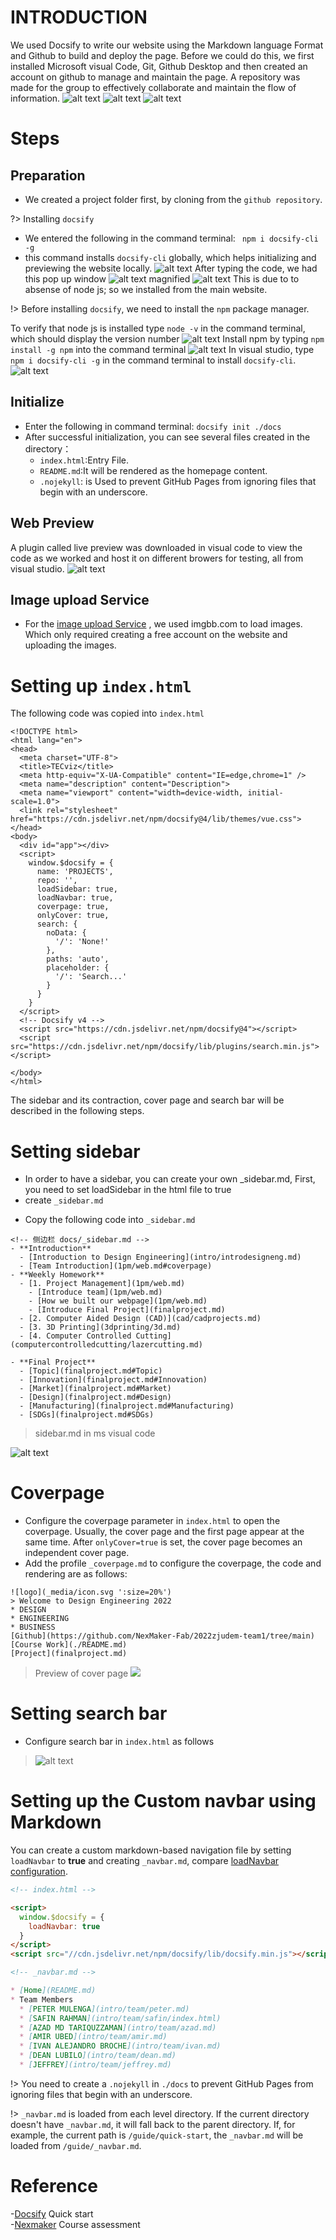 # INTRODUCTION
We used Docsify to write our website using the Markdown language Format and Github to build and deploy the page. Before we could do this, we first installed Microsoft visual Code, Git, Github Desktop and then created an account on github to manage and maintain the page. A repository was made for the group to effectively collaborate and maintain the flow of information.
![alt text](https://i.ibb.co/wRbHbSM/Image-1.png)
![alt text](https://i.ibb.co/bWd0msG/Image-2.png)
![alt text](https://i.ibb.co/n31jsp3/Image-3.png)

# Steps
## Preparation
- We created a project folder first, by cloning from the `github repository`.  

?> Installing `docsify`
+ We entered the following in the command terminal: ``` npm i docsify-cli -g```
+ this command installs `docsify-cli` globally, which helps initializing and previewing the website locally.
![alt text](https://i.ibb.co/qpZFw25/Image-4.png)
After typing the code, we had this pop up window
![alt text](https://i.ibb.co/khCBp9s/image-5.png)
magnified
![alt text](https://i.ibb.co/JFHK4sY/image-6.png)
This is due to to absense of node js; so we installed from the main website. 

!> Before installing `docsify`, we need to install the 
`npm` package manager.

To verify that node js is installed type `node -v` in the command terminal, which should display the version number
![alt text](https://i.ibb.co/SsmCT7P/image-7.png)
Install npm by typing `npm install -g npm` into the command terminal
![alt text](https://i.ibb.co/MByWnkT/image-8.png)
In visual studio, type `npm i docsify-cli -g` in the command terminal to install `docsify-cli`.
![alt text](https://i.ibb.co/HPGj2Y4/image-9.png)

 ## Initialize
- Enter the following in command terminal: ```docsify init ./docs```  
- After successful initialization, you can see several files created in the directory：  
  * `index.html`:Entry File.  
  * `README.md`:It will be rendered as the homepage content.  
  * `.nojekyll`: is Used to prevent GitHub Pages from ignoring files that begin with an underscore.

## Web Preview
A plugin called live preview was downloaded in visual code to view the code as we worked and host it on different browers for testing, all from visual studio.
![alt text](https://i.ibb.co/MSZWcC5/image-10.png)

## Image upload Service
- For the [image upload Service](https://petyr.imgbb.com/)
, we used imgbb.com to load images.
Which only required creating a free account on the website and uploading the images.

# Setting up `index.html`
The following code was copied into `index.html`
```
<!DOCTYPE html>
<html lang="en">
<head>
  <meta charset="UTF-8">
  <title>TECviz</title>
  <meta http-equiv="X-UA-Compatible" content="IE=edge,chrome=1" />
  <meta name="description" content="Description">
  <meta name="viewport" content="width=device-width, initial-scale=1.0">
  <link rel="stylesheet" href="https://cdn.jsdelivr.net/npm/docsify@4/lib/themes/vue.css">
</head>
<body>
  <div id="app"></div>
  <script>
    window.$docsify = {
      name: 'PROJECTS',
      repo: '',
      loadSidebar: true,
      loadNavbar: true,
      coverpage: true,
      onlyCover: true,
      search: {
        noData: {
          '/': 'None!'
        },
        paths: 'auto',
        placeholder: {
          '/': 'Search...'
        }
      }
    }
  </script>
  <!-- Docsify v4 -->
  <script src="https://cdn.jsdelivr.net/npm/docsify@4"></script>
  <script src="https://cdn.jsdelivr.net/npm/docsify/lib/plugins/search.min.js"></script>

</body>
</html>

```
The sidebar and its contraction, cover page and search bar will be described in the following steps.

# Setting sidebar
+ In order to have a sidebar, you can create your own _sidebar.md, First, you need to set loadSidebar in the html file to true
+ create `_sidebar.md` 
- Copy the following code into `_sidebar.md` 

```
<!-- 侧边栏 docs/_sidebar.md -->
- **Introduction**
  - [Introduction to Design Engineering](intro/introdesigneng.md)
  - [Team Introduction](1pm/web.md#coverpage)
- **Weekly Homework**
  - [1. Project Management](1pm/web.md)
    - [Introduce team](1pm/web.md)
    - [How we built our webpage](1pm/web.md)
    - [Introduce Final Project](finalproject.md)
  - [2. Computer Aided Design (CAD)](cad/cadprojects.md)
  - [3. 3D Printing](3dprinting/3d.md)
  - [4. Computer Controlled Cutting](computercontrolledcutting/lazercutting.md)

- **Final Project**
  - [Topic](finalproject.md#Topic)
  - [Innovation](finalproject.md#Innovation)
  - [Market](finalproject.md#Market)
  - [Design](finalproject.md#Design)
  - [Manufacturing](finalproject.md#Manufacturing)
  - [SDGs](finalproject.md#SDGs)

```  
> sidebar.md in ms visual code

![alt text](https://i.ibb.co/J3pm6P9/image-11.png)

# Coverpage
- Configure the coverpage parameter in `index.html` to open the coverpage. Usually, the cover page and the first page appear at the same time. After `onlyCover=true` is set, the cover page becomes an independent cover page.  
- Add the profile `_coverpage.md` to configure the coverpage, the code and rendering are as follows:  

```
![logo](_media/icon.svg ':size=20%')  
> Welcome to Design Engineering 2022 
* DESIGN
* ENGINEERING
* BUSINESS
[Github](https://github.com/NexMaker-Fab/2022zjudem-team1/tree/main)
[Course Work](./README.md)
[Project](finalproject.md)

```
> Preview of cover page
>![](https://i.ibb.co/pxth2nP/image-12.png)

# Setting search bar
- Configure search bar in `index.html` as follows  
>![alt text](https://i.ibb.co/xY6Mpbs/image-13.png)

# Setting up the Custom navbar using Markdown
You can create a custom markdown-based navigation file by setting `loadNavbar` to **true** and creating `_navbar.md`, compare [loadNavbar configuration](configuration.md#loadnavbar).

```html
<!-- index.html -->

<script>
  window.$docsify = {
    loadNavbar: true
  }
</script>
<script src="//cdn.jsdelivr.net/npm/docsify/lib/docsify.min.js"></script>
```

```markdown
<!-- _navbar.md -->

* [Home](README.md)
* Team Members
  * [PETER MULENGA](intro/team/peter.md)
  * [SAFIN RAHMAN](intro/team/safin/index.html)
  * [AZAD MD TARIQUZZAMAN](intro/team/azad.md)
  * [AMIR UBED](intro/team/amir.md)
  * [IVAN ALEJANDRO BROCHE](intro/team/ivan.md)
  * [DEAN LUBILO](intro/team/dean.md)  
  * [JEFFREY](intro/team/jeffrey.md)
```

!> You need to create a `.nojekyll` in `./docs` to prevent GitHub Pages from ignoring files that begin with an underscore.

!> `_navbar.md` is loaded from each level directory. If the current directory doesn't have `_navbar.md`, it will fall back to the parent directory. If, for example, the current path is `/guide/quick-start`, the `_navbar.md` will be loaded from `/guide/_navbar.md`.

# Reference
-[Docsify](https://docsify.js.org/#/quickstart) Quick start <br>
-[Nexmaker](https://www.nexmaker.com/doc/1projectmanage/github&docsify.html) Course assessment